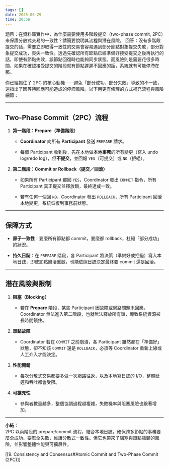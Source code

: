 ```yaml
---
tags: []
date: 2025-06-29
time: 20:56
---
```

題目：在資料庫實作中，為什麼需要使用多階段提交（two-phase commit, 2PC）來保證分散式交易的一致性？請簡要說明其流程與潛在風險。
回答：沒有多階段提交的話，需要立即取得一致性的交易會容易遇到部分節點對象提交失敗，部分對象提交成功，喪失一致性。透過先確認所有節點已經準備好接受提交之後再執行的話，即使有節點失效，該節點回復時也能夠同步狀態。而風險則是需要花很多時間，如果在確認接受提交的階段就有節點遲遲不回應的話，系統就有可能停滯在那。

你已經抓住了 2PC 的核心動機——避免「部分成功、部分失敗」導致的不一致，還指出了因等待回應可能造成的停滯風險。以下用更有條理的方式補充流程與風險細節：

---

## Two-Phase Commit（2PC）流程

1. **第一階段：Prepare（準備階段）**
    
    - **Coordinator** 向所有 **Participant** 發送 `PREPARE` 請求。
        
    - 每個 Participant 收到後，先在本地做**本地事務**的所有變更（寫入 undo log/redo log），但**不提交**，並回報 `YES`（可提交）或 `NO`（拒絕）。
        
2. **第二階段：Commit or Rollback（提交／回滾）**
    
    - 如果所有 Participant 都回 `YES`，Coordinator 發出 `COMMIT` 指令，所有 Participant 真正提交並釋放鎖，最終達成一致。
        
    - 若有任何一個回 `NO`，Coordinator 發出 `ROLLBACK`，所有 Participant 回滾本地變更，系統恢復到事務前狀態。
        

---

## 保障方式

- **原子一致性**：要麼所有節點都 commit，要麼都 rollback，杜絕「部分成功」的狀況。
    
- **持久日誌**：在 `PREPARE` 階段，各 Participant 將決策（準備好或拒絕）寫入本地日誌，即使節點崩潰重啟，也能依照日誌決定最終要 commit 還是回滾。
    

---

## 潛在風險與限制

1. **阻塞（Blocking）**
    
    - 若在 **Prepare** 階段，某些 Participant 因故障或網路問題未回應，Coordinator 無法進入第二階段，也就無法釋放所有鎖，導致系統資源被長時間鎖住。
        
2. **單點故障**
    
    - Coordinator 若在 `COMMIT` 之前崩潰，各 Participant 雖然都在「準備好」狀態，卻不知該 `COMMIT` 還是 `ROLLBACK`，必須等 Coordinator 重新上線或人工介入才能決定。
        
3. **性能開銷**
    
    - 每次分散式交易都要多做一次網路往返，以及本地寫日誌的 I/O，整體延遲和吞吐都會受限。
        
4. **可擴充性**
    
    - 參與者數量越多，整個協調過程越複雜，失敗機率與阻塞風險也跟著增加。
        

---

**小結**：  
2PC 以兩階段的 prepare/commit 流程，結合本地日誌，確保跨多節點的事務要麼全成功、要麼全失敗，維護分散式一致性。但它也帶來了阻塞與單點瓶頸的風險，並影響整體性能與可擴展性。


[[9. Consistency and Consensus#Atomic Commit and Two-Phase Commit (2PC)]]
